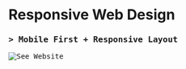 # Responsive Web Design

<samp>

### > Mobile First + Responsive Layout

![See Website](https://livingthesimplelifeweb.netlify.app/)

</samp>
